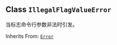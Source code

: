 

## Class  `IllegalFlagValueError` 
当标志命令行参数非法时引发。

Inherits From: [ `Error` ](https://tensorflow.google.cn/api_docs/python/tf/compat/v1/flags/Error)

